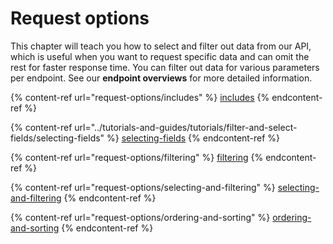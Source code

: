 # Request options

This chapter will teach you how to select and filter out data from our API, which is useful when you want to request specific data and can omit the rest for faster response time. You can filter out data for various parameters per endpoint. See our **endpoint overviews** for more detailed information.&#x20;

{% content-ref url="request-options/includes" %}
[includes](request-options/includes)
{% endcontent-ref %}

{% content-ref url="../tutorials-and-guides/tutorials/filter-and-select-fields/selecting-fields" %}
[selecting-fields](../tutorials-and-guides/tutorials/filter-and-select-fields/selecting-fields)
{% endcontent-ref %}

{% content-ref url="request-options/filtering" %}
[filtering](request-options/filtering)
{% endcontent-ref %}

{% content-ref url="request-options/selecting-and-filtering" %}
[selecting-and-filtering](request-options/selecting-and-filtering)
{% endcontent-ref %}

{% content-ref url="request-options/ordering-and-sorting" %}
[ordering-and-sorting](request-options/ordering-and-sorting)
{% endcontent-ref %}
